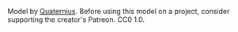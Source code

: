 Model by [Quaternius](https://www.patreon.com/quaternius). Before using this
model on a project, consider supporting the creator's Patreon. CC0 1.0.
